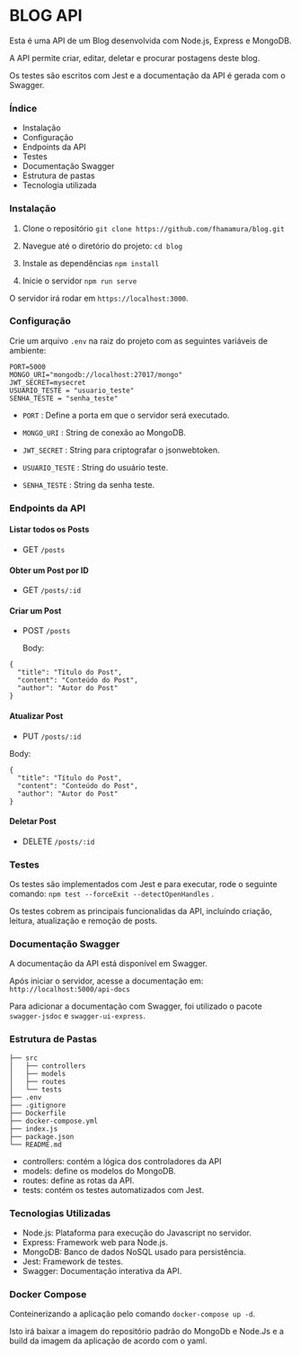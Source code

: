 # BLOG API

Esta é uma API de um Blog desenvolvida com Node.js, Express e MongoDB.

A API permite criar, editar, deletar e procurar postagens deste blog.

Os testes são escritos com Jest e a documentação da API é gerada com o Swagger.

### Índice

-   Instalação
-   Configuração
-   Endpoints da API
-   Testes
-   Documentação Swagger
-   Estrutura de pastas
-   Tecnologia utilizada

### Instalação

1. Clone o repositório `git clone https://github.com/fhamamura/blog.git`

2. Navegue até o diretório do projeto: `cd blog`

3. Instale as dependências `npm install`

4. Inicie o servidor `npm run serve`

O servidor irá rodar em `https://localhost:3000`.

### Configuração

Crie um arquivo `.env` na raiz do projeto com as seguintes variáveis de ambiente:

```
PORT=5000
MONGO_URI="mongodb://localhost:27017/mongo"
JWT_SECRET=mysecret
USUARIO_TESTE = "usuario_teste"
SENHA_TESTE = "senha_teste"
```

-   `PORT` : Define a porta em que o servidor será executado.

-   `MONGO_URI` : String de conexão ao MongoDB.

-   `JWT_SECRET` : String para criptografar o jsonwebtoken.

-   `USUARIO_TESTE` : String do usuário teste.

-   `SENHA_TESTE` : String da senha teste.

### Endpoints da API

#### Listar todos os Posts

-   GET `/posts`

#### Obter um Post por ID

-   GET `/posts/:id`

#### Criar um Post

-   POST `/posts`

    Body:

```
{
  "title": "Título do Post",
  "content": "Conteúdo do Post",
  "author": "Autor do Post"
}
```

#### Atualizar Post

-   PUT `/posts/:id`

Body:

```
{
  "title": "Título do Post",
  "content": "Conteúdo do Post",
  "author": "Autor do Post"
}
```

#### Deletar Post

-   DELETE `/posts/:id`

### Testes

Os testes são implementados com Jest e para executar, rode o seguinte comando: `npm test --forceExit --detectOpenHandles` .

Os testes cobrem as principais funcionalidas da API, incluíndo criação, leitura, atualização e remoção de posts.

### Documentação Swagger

A documentação da API está disponível em Swagger.

Após iniciar o servidor, acesse a documentação em: `http://localhost:5000/api-docs`

Para adicionar a documentação com Swagger, foi utilizado o pacote `swagger-jsdoc` e `swagger-ui-express`.

### Estrutura de Pastas

```
├── src
│   ├── controllers
│   ├── models
│   ├── routes
│   └── tests
├── .env
├── .gitignore
├── Dockerfile
├── docker-compose.yml
├── index.js
├── package.json
└── README.md
```

-   controllers: contém a lógica dos controladores da API
-   models: define os modelos do MongoDB.
-   routes: define as rotas da API.
-   tests: contém os testes automatizados com Jest.

### Tecnologias Utilizadas

-   Node.js: Plataforma para execução do Javascript no servidor.
-   Express: Framework web para Node.js.
-   MongoDB: Banco de dados NoSQL usado para persistência.
-   Jest: Framework de testes.
-   Swagger: Documentação interativa da API.

### Docker Compose

Conteinerizando a aplicação pelo comando `docker-compose up -d`.

Isto irá baixar a imagem do repositório padrão do MongoDb e Node.Js e a build da imagem da aplicação de acordo com o yaml.
